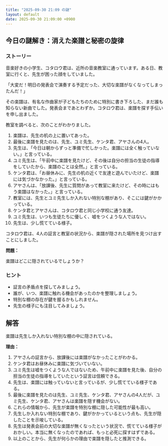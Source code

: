 ```yaml
---
title: "2025-09-30 21:09 の謎"
layout: default
date: 2025-09-30 21:09:00 +0900
---
```

## 今日の謎解き：消えた楽譜と秘密の旋律

### ストーリー

音楽好きの小学生、コタロウ君は、近所の音楽教室に通っています。ある日、教室に行くと、先生が困った顔をしていました。

「大変だ！明日の発表会で演奏する予定だった、大切な楽譜がなくなってしまったんだ！」

その楽譜は、有名な作曲家が子どもたちのために特別に書き下ろした、まだ誰も知らない新曲でした。発表会まであとわずか。コタロウ君は、楽譜を探す手伝いを申し出ました。

教室を調べると、次のことがわかりました。

1.  楽譜は、先生の机の上に置いてあった。
2.  最後に楽譜を見たのは、先生、ユミ先生、ケンタ君、アヤさんの4人。
3.  先生は、「今日は朝からずっと準備で忙しかった。楽譜には全く触っていない。」と言っている。
4.  ユミ先生は、「午前中に楽譜を見たけど、その後は自分の担当の生徒の指導をしていたから、楽譜のことは全然。」と言っている。
5.  ケンタ君は、「お昼休みに、先生の机の近くで友達と遊んでいたけど、楽譜には気づかなかった。」と言っている。
6.  アヤさんは、「放課後、先生に質問があって教室に来たけど、その時にはもう楽譜はなかった。」と言っている。
7.  教室には、先生とユミ先生しか入れない特別な棚があり、そこには鍵がかかっている。
8.  ケンタ君とアヤさんは、コタロウ君と同じ小学校に通う友達。
9.  ユミ先生は、いつも生徒たちに優しく、嘘をつくような人ではない。
10. 先生は、少し慌てている様子。

コタロウ君は、4人の証言と教室の状況から、楽譜が隠された場所を見つけ出すことにしました。

**問題：**

楽譜はどこに隠されているでしょうか？

### ヒント

*   証言の矛盾点を探してみましょう。
*   誰が、いつ、楽譜に触れる機会があったのかを整理しましょう。
*   特別な棚の存在が鍵を握るかもしれません。
*   先生の様子にも注目してみましょう。

## 解答

楽譜は先生しか入れない特別な棚の中に隠されている。

**理由：**

1.  アヤさんの証言から、放課後には楽譜がなかったことがわかる。
2.  ケンタ君はお昼休みに楽譜に気づいていない。
3.  ユミ先生は嘘をつくような人ではないため、午前中に楽譜を見た後、自分の担当の生徒の指導をしていたという証言は信頼できる。
4.  先生は、楽譜には触っていないと言っているが、少し慌てている様子である。
5.  最後に楽譜を見たのは先生、ユミ先生、ケンタ君、アヤさんの4人だが、ユミ先生、ケンタ君、アヤさんは楽譜を隠す機会がない。
6.  これらの情報から、先生が楽譜を特別な棚に隠した可能性が最も高い。
7.  先生しか入れない特別な棚であり、鍵がかかっているという点も、先生が隠したことを示唆している。
8.  先生は発表会前の大切な楽譜が無くなったという状況で、慌てている様子がおかしい。本当に無くなったのであれば、もっと必死に探すはずである。
9. 以上のことから、先生が何らかの理由で楽譜を隠したと推測できる。
